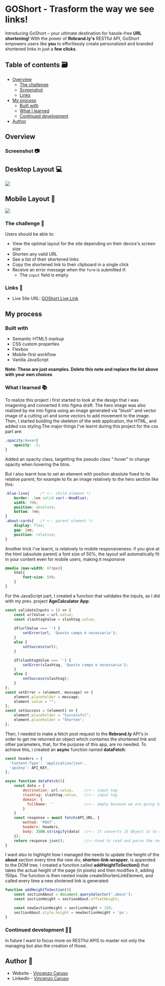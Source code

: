 # GOShort - Trasform the way we see links!
Introducing GoShort – your ultimate destination for hassle-free **URL shortening!** With the power of __Rebrand.ly's__ RESTful API, GoShort empowers users like **you** to effortlessly create personalized and branded shortened links in just a **few clicks**.

## Table of contents 🗃

- [Overview](#overview)
  - [The challenge](#the-challenge)
  - [Screenshot](#screenshot)
  - [Links](#links)
- [My process](#my-process)
  - [Built with](#built-with)
  - [What I learned](#what-i-learned)
  - [Continued development](#continued-development)
- [Author](#author)

## Overview

### Screenshot 📷

## Desktop Layout 💻

![](./images/GoShort_desktop.png)

## Mobile Layout 📱

![](./images/GoShort_mobile.gif)

### The challenge 🎯

Users should be able to:

- View the optimal layout for the site depending on their device's screen size
- Shorten any valid URL
- See a list of their shortened links
- Copy the shortened link to their clipboard in a single click
- Receive an error message when the `form` is submitted if:
  - The `input` field is empty

### Links 🔗

- Live Site URL: [GOShort Live Link](https://carvso.github.io/urlShortener/)

## My process

### Built with

- Semantic HTML5 markup
- CSS custom properties
- Flexbox
- Mobile-first workflow
- Vanilla JavaScript

**Note: These are just examples. Delete this note and replace the list above with your own choices**

### What I learned 📚

To realize this project i first started to look at the design that i was imagening and converted it into figma draft. The hero image was also realized by me into figma using an image generated via "blush" and vector image of a cutting url and some vectors to add movement to the image.
Then, I started building the skeleton of the web application, the HTML, and added css styling.The major things I've learnt during this project for the css part are:
```css
.opacity:hover{
    opacity: .5;
}
```
Added an opacity class, targetting the pseudo class ":hover" to change opacity when hovering the btns.

But i also learnt how to set an element with position absolute fixed to its relative parent, for example to fix an image relatively to the hero section like this:

```css
.blue-line{     /* <-- child element */
    border: .2em solid var(--WowBlue);
    width: 70%;
    position: absolute;
    bottom: 7em;
}
.about-cards{   /* <-- parent element */
    display: flex;
    gap: 2em;
    position: relative;
}
```
Another trick I've learnt, is relatively to mobile responsiveness: if you give at the html (absolute parent) a font size of 50%, the layout will automatically fit in your content even for mobile users, making it responsive

```css
@media (max-width: 879px){
    html{
        font-size: 50%;
    }
}
``` 

For the JavaScript part, I created a function that validates the inputs, as I did with my prev. project **AgeCalculator App**:
```js
const validateInputs = () => {
    const urlValue = url.value;
    const slashtagValue = slashtag.value;
    
    if(urlValue === '') {
        setError(url, 'Questo campo è necessario');
    }
    else {
        setSuccess(url);
    }

    if(slashtagValue === '') {
        setError(slashtag, 'Questo campo è necessario');
    }
    else {
        setSuccess(slashtag);
    }
};
const setError = (element, message) => {
    element.placeholder = message;
    element.value = "";
};  
const setSuccess = (element) => {
    element.placeholder = "Successful";
    element.placeholder = "Shorten";
}; 
```

Then, I needed to make a fetch post request to the __Rebrand.ly__ API's in order to get me returned an object which containes the shortened link and other parameters, that, for the purpose of this app, are no needed.
To achieve this, i created an __async__ function named **dataFetch**:

```js
const headers = {
  'Content-Type': 'application/json',
  'apikey': API_KEY,
};

async function dataFetch(){
    const data = {
        destination: url.value,     //<-- input tag
        slashtag: slashtag.value,   //<-- input tag
        domain: {
          fullName: ''              //<-- empty because we are going to use rebrandly domain
        }
    }
    const response = await fetch(API_URL, {
        method: 'POST',   
        headers: headers,
        body: JSON.stringify(data)  //<-- It converts JS Object in to strings
    });
    return response.json();         //<--Used to read and parse the result of the promise  
}
```

I want also to highlight how I managed the needs to update the height of the **about** section every time the new div, **shorten-link-wrapper**, is appended to the DOM tree. I created a function called __addHeightToSection()__ that takes the actual height of the page (in pixels) and then modifies it, adding 150px. The function is then nested inside createShortenLinkElement, and called every time a new shotened link is generated: 

```js
function addHeightToSection(){
    const sectionAbout = document.querySelector('.about');
    const sectionHeight = sectionAbout.offsetHeight; 

    const newSectionHeight = sectionHeight + 150; 
    sectionAbout.style.height = newSectionHeight + 'px'; 
}
```

### Continued development 👨‍💻

In future I want to focus more on RESTful APIS to master not only the managing but also the creation of those.

## Author 👤

- Website - [Vincenzo Caruso](https://www.carvso.me)
- LinkedIn - [Vincenzo Caruso](https://www.linkedin.com/in/vincenzo-carvso/)